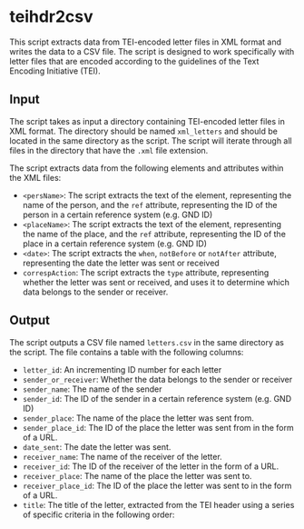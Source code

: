 # teihdr2csv

This script extracts data from TEI-encoded letter files in XML format and writes the data to a CSV file. The script is designed to work specifically with letter files that are encoded according to the guidelines of the Text Encoding Initiative (TEI).

## Input

The script takes as input a directory containing TEI-encoded letter files in XML format. The directory should be named `xml_letters` and should be located in the same directory as the script. The script will iterate through all files in the directory that have the `.xml` file extension.

The script extracts data from the following elements and attributes within the XML files:

-   `<persName>`: The script extracts the text of the element, representing the name of the person, and the `ref` attribute, representing the ID of the person in a certain reference system (e.g. GND ID)
-   `<placeName>`: The script extracts the text of the element, representing the name of the place, and the `ref` attribute, representing the ID of the place in a certain reference system (e.g. GND ID)
-   `<date>`: The script extracts the `when`, `notBefore` or `notAfter` attribute, representing the date the letter was sent or received
-   `correspAction`: The script extracts the `type` attribute, representing whether the letter was sent or received, and uses it to determine which data belongs to the sender or receiver.


## Output

The script outputs a CSV file named `letters.csv` in the same directory as the script. The file contains a table with the following columns:

-   `letter_id`: An incrementing ID number for each letter
-   `sender_or_receiver`: Whether the data belongs to the sender or receiver
-   `sender_name`: The name of the sender
-   `sender_id`: The ID of the sender in a certain reference system (e.g. GND ID)
-   `sender_place`: The name of the place the letter was sent from.
-   `sender_place_id`: The ID of the place the letter was sent from in the form of a URL.
-   `date_sent`: The date the letter was sent.
-   `receiver_name`: The name of the receiver of the letter.
-   `receiver_id`: The ID of the receiver of the letter in the form of a URL.
-   `receiver_place`: The name of the place the letter was sent to.
-   `receiver_place_id`: The ID of the place the letter was sent to in the form of a URL.
-    `title`: The title of the letter, extracted from the TEI header using a series of specific criteria in the following order: <title> element with no attributes, <title xml:lang="de">, <title type="main">, <title level="a">, <title level="a" n="1">, <title level="a" n="2">, <title n="digital">
-   `url`: The URL of the letter, extracted from the TEI header using the <publicationStmt> element and the <idno type="URLWeb"> element
-   `file_name`: The name of the file that the script iterated through, taken from the "xml_letters" folder.

The script only writes rows to the CSV file if it is able to extract information from the corresponding XML file. If the script is unable to extract information from an XML file, it prints a message to the console indicating the name of the file.

The script fills in the missing information with "n/a" in the CSV file if it's not able to extract it from the XML file.
